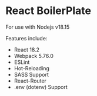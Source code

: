 # React BoilerPlate #

For use with Nodejs v18.15

Features include:
* React 18.2
* Webpack 5.76.0
* ESLint
* Hot-Reloading
* SASS Support
* React-Router
* .env (dotenv) Support